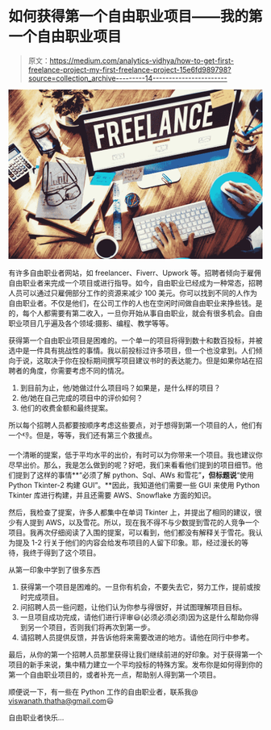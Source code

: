 # 如何获得第一个自由职业项目——我的第一个自由职业项目

> 原文：<https://medium.com/analytics-vidhya/how-to-get-first-freelance-project-my-first-freelance-project-15e6fd989798?source=collection_archive---------14----------------------->

![](img/702fd20d6337f58b3d7d9a6dc0abf171.png)

有许多自由职业者网站，如 freelancer、Fiverr、Upwork 等。招聘者倾向于雇佣自由职业者来完成一个项目或进行指导。如今，自由职业已经成为一种常态，招聘人员可以通过只雇佣部分工作的资源来减少 100 美元。你可以找到不同的人作为自由职业者。不仅是他们，在公司工作的人也在空闲时间做自由职业来挣些钱。是的，每个人都需要有第二收入，一旦你开始从事自由职业，就会有很多机会。自由职业项目几乎遍及各个领域:摄影、编程、教学等等。

获得第一个自由职业项目是困难的。一个单一的项目将得到数十和数百投标，并被选中是一件具有挑战性的事情。我以前投标过许多项目，但一个也没拿到。人们倾向于说，这取决于你在投标期间撰写项目建议书时的表达能力。但是如果你站在招聘者的角度，你需要考虑不同的情况。

1.  到目前为止，他/她做过什么项目吗？如果是，是什么样的项目？
2.  他/她在自己完成的项目中的评价如何？
3.  他们的收费金额和最终提案。

所以每个招聘人员都要按顺序考虑这些要点，对于想得到第一个项目的人，他们有一个👎。但是，等等，我们还有第三个救援点。

一个清晰的提案，低于平均水平的出价，有时可以为你带来一个项目。我也建议你尽早出价。那么，我是怎么做到的呢？好吧，我们来看看他们提到的项目细节。他们提到了这样的事情**“必须了解 python、Sql、AWs 和雪花”**，但标题说**“使用 Python Tkinter-2 构建 GUI”。**因此，我知道他们需要一些 GUI 来使用 Python Tkinter 库进行构建，并且还需要 AWS、Snowflake 方面的知识。

然后，我检查了提案，许多人都集中在单词 Tkinter 上，并提出了相同的建议，很少有人提到 AWS，以及雪花。所以，现在我不得不与少数提到雪花的人竞争一个项目。我再次仔细阅读了入围的提案，可以看到，他们都没有解释关于雪花。我认为提及 1-2 行关于他们的内容会给发布项目的人留下印象。耶，经过漫长的等待，我终于得到了这个项目。

从第一印象中学到了很多东西

1.  获得第一个项目是困难的。一旦你有机会，不要失去它，努力工作，提前或按时完成项目。
2.  问招聘人员一些问题，让他们认为你参与得很好，并试图理解项目目标。
3.  一旦项目成功完成，请他们进行评审😃(必须必须必须)因为这是什么帮助你得到另一个项目，否则我们将再次到第一步。
4.  请招聘人员提供反馈，并告诉他将来需要改进的地方。请他在同行中参考。

最后，从你的第一个招聘人员那里获得让我们继续前进的好印象。对于获得第一个项目的新手来说，集中精力建立一个平均投标的特殊方案。发布你是如何得到你的第一个自由职业项目的，或者补充一点，帮助别人得到第一个项目。

顺便说一下，有一些在 Python 工作的自由职业者，联系我@ viswanath.thatha@gmail.com😃

自由职业者快乐…
